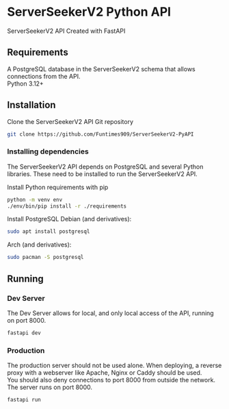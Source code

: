 # ServerSeekerV2 Python API
ServerSeekerV2 API
Created with FastAPI

## Requirements

A PostgreSQL database in the ServerSeekerV2 schema that allows connections from the API.  
Python 3.12+

## Installation

Clone the ServerSeekerV2 API Git repository
```bash
git clone https://github.com/Funtimes909/ServerSeekerV2-PyAPI
```
### Installing dependencies
The ServerSeekerV2 API depends on PostgreSQL and several Python libraries. These need to be installed to run the ServerSeekerV2 API.

Install Python requirements with pip
```bash
python -m venv env
./env/bin/pip install -r ./requirements
```

Install PostgreSQL
Debian (and derivatives):

```bash
sudo apt install postgresql
```

Arch (and derivatives):

```bash
sudo pacman -S postgresql
```

## Running

### Dev Server
The Dev Server allows for local, and only local access of the API, running on port 8000.

```bash
fastapi dev
```

### Production

The production server should not be used alone.
When deploying, a reverse proxy with a webserver like Apache, Nginx or Caddy should be used.  
You should also deny connections to port 8000 from outside the network.
The server runs on port 8000.

```bash
fastapi run
```
